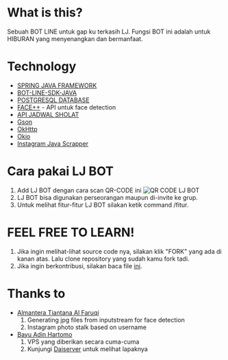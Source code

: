 # What is this?
Sebuah BOT LINE untuk gap ku terkasih LJ. Fungsi BOT ini adalah untuk HIBURAN yang menyenangkan dan bermanfaat.

# Technology
* [SPRING JAVA FRAMEWORK](https://spring.io)
* [BOT-LINE-SDK-JAVA](https://github.com/line/line-bot-sdk-java)
* [POSTGRESQL DATABASE](https://www.postgresql.org)
* [FACE++](https://faceplusplus.com) - API untuk face detection
* [API JADWAL SHOLAT](https://gist.github.com/siswadi/b24f13ddc80eb92e0b01a8a595c32433)
* [Gson](https://github.com/google/gson)
* [OkHttp](http://square.github.io/okhttp/)
* [Okio](https://github.com/square/okio)
* [Instagram Java Scrapper](https://github.com/postaddictme/instagram-java-scraper)

# Cara pakai LJ BOT
1. Add LJ BOT dengan cara scan QR-CODE ini
![QR CODE LJ BOT](https://github.com/axellageraldinc/lj-line-bot/blob/master/sQY9xUkQbY.png)
2. LJ BOT bisa digunakan perseorangan maupun di-invite ke grup.
3. Untuk melihat fitur-fitur LJ BOT silakan ketik command /fitur.

# FEEL FREE TO LEARN!
1. Jika ingin melihat-lihat source code nya, silakan klik "FORK" yang ada di kanan atas. Lalu clone repository yang sudah kamu fork tadi.
2. Jika ingin berkontribusi, silakan baca file [ini](https://github.com/axellageraldinc/lj-line-bot/blob/master/CONTRIBUTING.md).

# Thanks to
* [Almantera Tiantana Al Faruqi](https://github.com/almanalfaruq)
  1. Generating jpg files from inputstream for face detection
  2. Instagram photo stalk based on username
* [Bayu Adin Hartomo](https://www.linkedin.com/in/bayu-adin/)
  1. VPS yang diberikan secara cuma-cuma
  2. Kunjungi [Daiserver](www.daiserver.com) untuk melihat lapaknya
